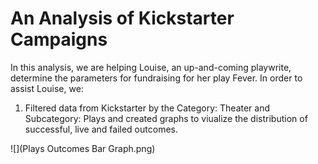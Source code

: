 # An Analysis of Kickstarter Campaigns
In this analysis, we are helping Louise, an up-and-coming playwrite, determine the parameters for fundraising for her play Fever.
In order to assist Louise, we:
  1. Filtered data from Kickstarter by the Category: Theater and Subcategory: Plays and created graphs to viualize the distribution of          successful, live and failed outcomes.

![](Plays Outcomes Bar Graph.png)
